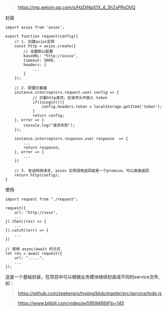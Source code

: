 > https://mp.weixin.qq.com/s/HzDjNpX1X_4_3hZsPRsOVQ

封装
``` 
import axios from 'axios';

export function request(config){
	// 1. 创建axios实例
	const http = axios.create({
		// 设置默认配置
		baseURL: "http://xxxxx",
		timeout: 5000,
		headers: {
			...
		}
	});

	// 2. 配置拦截器
	instance.interceptors.request.use( config => {
			// 拦截http请求，在请求头中放入 token
			if(isLogin()){
				config.headers.token = localStorage.getItem('token');
			}
			return config;
	}, error => {
		console.log("请求失败");
	});

	instance.interceptors.response.use( response  => {
		...
		return response;
	}, error => {
		...
	})

	// 3. 发送网络请求, axios 实例调用返回就是一个promise，可以直接返回
	return http(config);
}
```

使用
```
import request from "./request";

request({
	url: "http://xxxx",
	...
}).then((res) => {
	...
}).catch((err) => {
	...
})

// 使用 async/await 的方式
let res = await request({
	url: ".....",
	...
});

```

这是一个基础封装，在项目中可以根据业务模块继续封装成不同的service文件,如： 
> https://github.com/zeekerpro/typing/blob/master/src/service/todo.js

> https://www.bilibili.com/video/av59594689?p=145
